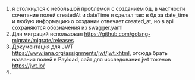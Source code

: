 1. я столкнулся с небольшой проблемой с созданием бд, в частности сочетание полей createdAt и dateTime
я сделал так:
    в бд за date_time и любую информацию о создании отвечает created_at, но в api сохраняются обозначения из swagger.yaml
2. Для миграций использовал https://github.com/golang-migrate/migrate/releases
3. Документация для JWT https://www.iana.org/assignments/jwt/jwt.xhtml, отсюда брать названия полей в Payload, сайт для исследования jwt токенов https://jwt.io/
4. 
